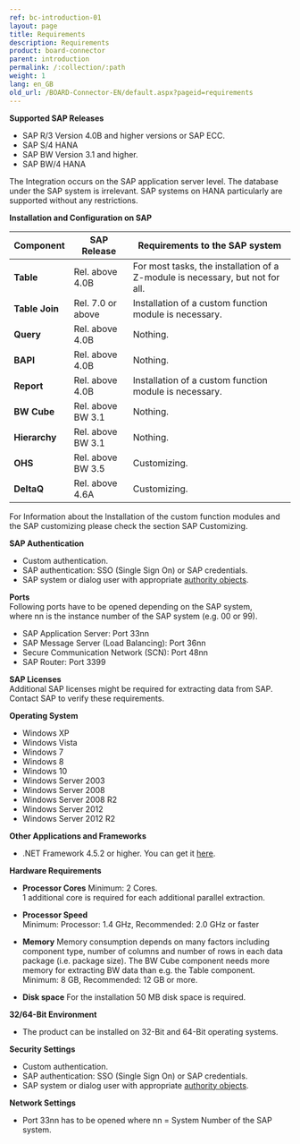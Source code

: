 ```yaml
---
ref: bc-introduction-01
layout: page
title: Requirements
description: Requirements
product: board-connector
parent: introduction
permalink: /:collection/:path
weight: 1
lang: en_GB
old_url: /BOARD-Connector-EN/default.aspx?pageid=requirements
---
```


**Supported SAP Releases**

- SAP R/3 Version 4.0B and higher versions or SAP ECC.
- SAP S/4 HANA
- SAP BW Version 3.1 and higher.
- SAP BW/4 HANA

The Integration occurs on the SAP application server level. The database under the SAP system is irrelevant. 
SAP systems on HANA particularly are supported without any restrictions.  

**Installation and Configuration on SAP**

| Component      | SAP Release       | Requirements to the SAP system                                                |
|----------------|-------------------|-------------------------------------------------------------------------------|
| **Table**      | Rel. above 4.0B   | For most tasks, the installation of a Z-module is necessary, but not for all. |
| **Table Join** | Rel. 7.0 or above | Installation of a custom function module is necessary.                        |
| **Query**      | Rel. above 4.0B   | Nothing.                                                                      |
| **BAPI**       | Rel. above 4.0B   | Nothing.                                                                      |
| **Report**     | Rel. above 4.0B   | Installation of a custom function module is necessary.                        |
| **BW Cube**    | Rel. above BW 3.1 | Nothing.                                                                      |
| **Hierarchy**  | Rel. above BW 3.1 | Nothing.                                                                      |
| **OHS**        | Rel. above BW 3.5 | Customizing.                                                                  |
| **DeltaQ**     | Rel. above 4.6A   | Customizing.                                                                  |


For Information about the Installation of the custom function modules and the SAP customizing please check the section SAP Customizing.

**SAP Authentication** 

- Custom authentication.
- SAP authentication: SSO (Single Sign On) or SAP credentials.
- SAP system or dialog user with appropriate [authority objects](https://my.theobald-software.com/index.php?/Knowledgebase/Article/View/7/67/authority-objects).

**Ports**<br>
Following ports have to be opened depending on the SAP system, <br>
where nn is the instance number of the SAP system (e.g. 00 or 99).

- SAP Application Server: Port 33nn
- SAP Message Server (Load Balancing): Port 36nn
- Secure Communication Network (SCN): Port 48nn
- SAP Router: Port 3399

**SAP Licenses**<br> 
Additional SAP licenses might be required for extracting data from SAP. Contact SAP to verify these requirements.

**Operating System**
 	
- Windows XP
- Windows Vista
- Windows 7
- Windows 8
- Windows 10
- Windows Server 2003
- Windows Server 2008
- Windows Server 2008 R2
- Windows Server 2012
- Windows Server 2012 R2

**Other Applications and Frameworks**
 	
- .NET Framework 4.5.2 or higher. You can get it [here](https://www.microsoft.com/en-US/download/details.aspx?id=42643).

**Hardware Requirements**
 	
- **Processor Cores**
	Minimum: 2 Cores.<br> 
	1 additional core is required for each additional parallel extraction. 

- **Processor Speed**    
	Minimum: Processor: 1.4 GHz, Recommended: 2.0 GHz or faster

- **Memory**
	Memory consumption depends on many factors including component type, number of columns and number of rows in each data package (i.e. package size). The BW Cube component needs more memory for extracting BW data than e.g. the Table component. <br>
	Minimum: 8 GB, Recommended: 12 GB or more.

- **Disk space**
	For the installation 50 MB disk space is required.
 
**32/64-Bit Environment**
 	
- The product can be installed on 32-Bit and 64-Bit operating systems.

**Security Settings**
 	
- Custom authentication.
- SAP authentication: SSO (Single Sign On) or SAP credentials.
- SAP system or dialog user with appropriate [authority objects](https://my.theobald-software.com/index.php?/Knowledgebase/Article/View/7/67/authority-objects).

**Network Settings**
 	
- Port 33nn has to be opened where nn = System Number of the SAP system.